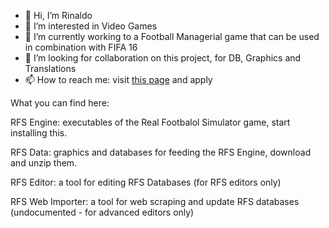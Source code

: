 - 👋 Hi, I’m Rinaldo
- 👀 I’m interested in Video Games
- 🌱 I’m currently working to a Football Managerial game that can be used in combination with FIFA 16
- 💞️ I’m looking for collaboration on this project, for DB, Graphics and Translations 
- 📫 How to reach me: visit [this page](https://sites.google.com/view/thefootballmaster/home-page) and apply

What you can find here:

RFS Engine: executables of the Real Footbalol Simulator game, start installing this.

RFS Data: graphics and databases for feeding the RFS Engine, download and unzip them.

RFS Editor: a tool for editing RFS Databases (for RFS editors only)

RFS Web Importer: a tool for web scraping and update RFS databases (undocumented - for advanced editors only)

<!---
RinaldoZocca/RinaldoZocca is a ✨ special ✨ repository because its `README.md` (this file) appears on your GitHub profile.
You can click the Preview link to take a look at your changes.
--->

